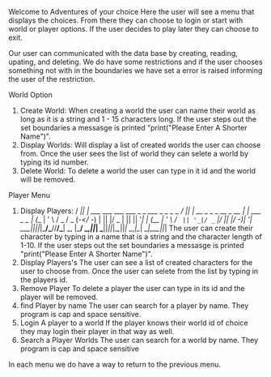 Welcome to Adventures of your choice
Here the user will see a menu that displays the choices.
From there they can choose to login or start with world or player options.
If the user decides to play later they can choose to exit.

Our user can communicated with the data base by creating, reading, upating, and deleting. 
We do have some restrictions and if the user chooses something not with in the boundaries we have set a error is raised informing the user of the restriction. 

World Option

1. Create World:
 When creating a world the user can name their world as long as it is a string and 1 - 15 characters
 long. If the user steps out the set boundaries a messasge is printed "print("Please Enter A Shorter Name")".
2. Display Worlds:
Will display a list of created worlds the user can choose from. Once the user sees the list of world they can selete a world by typing its id number.
3. Delete World: 
To delete a world the user can type in it id and the world will be removed. 

Player Menu

1. Display Players:
  / __|| |_   ___  ___  ___ ___   _  _  ___  _  _  _ _   / __|| |_   __ _  _ _  __ _  __ | |_  ___  _ _ 
 | (__ | ' \ / _ \/ _ \(_-</ -_) | || |/ _ \| || || '_| | (__ | ' \ / _` || '_|/ _` |/ _||  _|/ -_)| '_|
  \___||_||_|\___/\___//__/\___|  \_, |\___/ \_,_||_|    \___||_||_|\__,_||_|  \__,_|\__| \__|\___||_|
  The user can create their character by typing in a name that is a string and the character length of 1-10. If the user steps out the set boundaries a messasge is printed "print("Please Enter A Shorter Name")".
2. Display Players's 
The user can see a list of created characters for the user to choose from. Once the user can selete from the list by typing in the players id.
3. Remove Player
To delete a player the user can type in its id and the player will be removed. 
4. find Player by name
The user can search for a player by name. They program is cap and space sensitive.
5. Login A player to a world
If the player knows their world id of choice they may login their player in that way as well.
6. Search a Player Worlds
The user can search for a world by name. They program is cap and space sensitive

In each menu we do have a way to return to the previous menu. 







